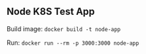 ## Node K8S Test App

Build image:
   `docker build -t node-app`

Run:
    `docker run --rm -p 3000:3000 node-app`